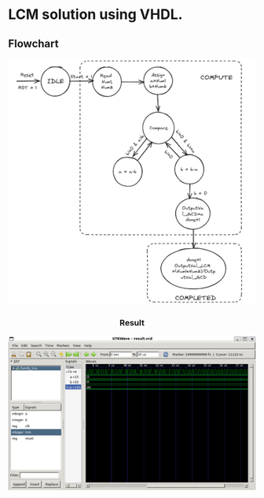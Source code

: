 <h1>LCM solution using VHDL.</h1>
<h2>Flowchart</h2>
<div align = 'center'>
<img src = 'lcmfc.png'>
<h3>Result</h3>
<img src="./LCM.png" alt="LCM of two numbers." />
